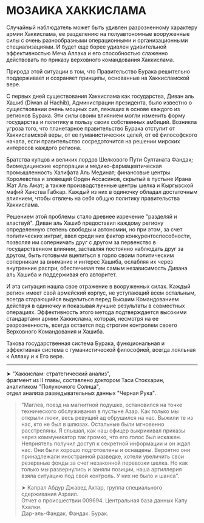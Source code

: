 # МОЗАИКА ХАККИСЛАМА

Случайный наблюдатель может быть удивлен разрозненному характеру армии Хаккислама, ее разделению на полуавтономные вооруженные силы с очень разнообразными операционными и организационными специализациями. И будет еще борее удивлен удивительной эффективностью Меча Аллаха и его способностью слаженно действовать по приказу верховного командования Хаккислама.

Природа этой ситуации в том, что Правительство Бурака решительно поддерживает и сохраняет принципы, основанные на Хаккисламской вере.

С первых дней существования Хаккислама как государства, Диван аль Хашиб \(Diwan al Hachib\), Администрации президента, было известно о существовании очень мощных сил, лежащих в основе каждого из регионов Бурака. Эти силы своим влиянием могли изменить форму государства и политику в пользу своих собственных амбиций. Возникла угроза того, что планетарное правительство Бурака отступит от Хаккисламской веры, от ее гуманистических целей, от её философского начала, если правительство сосредоточится на решении мирских интересов каждого региона.

Братства купцов и великих лордов Шелкового Пути Султаната Фандак; биомедицинские корпорации и медико-фармацевтическая промышленность Халифата Аль Мединат; финансовые центры Королевства и зловещий Орден Ассасинов, скрытый в пустыне Ирана Жат Аль Амат; а также производственные центры шелка и Кыргызской мафий Ханства Габкар. Каждый из них в одиночку обладал достаточным влиянием, чтобы отвлечь на себя общую политику правительства Хаккислама.

Решением этой проблемы стало древнее изречение "разделяй и властвуй". Диван аль Хашиб предоставил каждому региону определенную степень свободы и автономии, но при этом, за счет политических интриг, ввел среди них фактор конкурентоспособности, позволяя им соперничать друг с другом за первенство в государственном влиянии, заставляя постоянно наблюдать друг за другом, быть готовыми вцепиться в горло своим политическим соперникам за внимание и интерес Хашиба, ослабляя их через внутренние распри, обеспечивая тем самым независимость Дивана аль Хашиба и поддерживая его авторитет.

И эта ситуация нашла свое отражение в вооруженных силах. Каждый регион имеет свой армейский корпус, не уступающий всем остальным, всегда старающийся выделиться перед Высшим Командованием действуя в одиночку и показывая лучшие результаты в совместных операциях. Эффективность этого метода подтверждается высокими стандартами армии Хаккислама, которая, несмотря на ее разрозненность, всегда остается под строгим контролем своего Верховного Командования и Хашиба.

Такова государственная система Бурака, функциональная и эффективная система с гуманистической философией, всегда лояльная к Аллаху и к Его вере.

---

➤ "Хаккислам: стратегический анализ",  
фрагмент из II главы, составлено доктором Таси Стокхарин,  
аналитиком "Полуночного Солнца",  
отдел анализа разведывательных данных "Черная Рука".

> "Маглев, поезд на магнитной подушке, остановился на точке технического обслуживания в пустыне Азар. Как только мы открыли люки, весь ревущий ад обрушился на нас. Выжили те из нас, кто не был в шлюзах. Остальные были мгновенно расстреляны. Я слышал, как наш офицер выкрикивал приказы через коммуникатор так громко, что его голос был искажен. Неприятель получил доступ к секретной информации и он ждал нас. Они были хорошо подготовлены и оснащены. Вероятно они принадлежали иностранной разведке, хотели увеличить свои резервные фонды за счет незаконной перевозки шелка. Но как только мы развернулись и заняли позиции, наша артиллерия взяла ситуацию под свой контроль. У них не было и шанса".
>
> ➤ Капрал Абдур Джавед Ахтар, группа специального сдерживания Азраил.  
> Отчет о происшествии 009694. Центральная база данных Капу Кхалки.  
> Дар-эль-Фандак. Фандак. Бурак.



